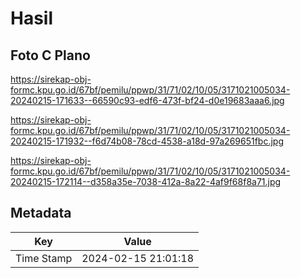 # Hasil

## Foto C Plano

https://sirekap-obj-formc.kpu.go.id/67bf/pemilu/ppwp/31/71/02/10/05/3171021005034-20240215-171633--66590c93-edf6-473f-bf24-d0e19683aaa6.jpg

https://sirekap-obj-formc.kpu.go.id/67bf/pemilu/ppwp/31/71/02/10/05/3171021005034-20240215-171932--f6d74b08-78cd-4538-a18d-97a269651fbc.jpg

https://sirekap-obj-formc.kpu.go.id/67bf/pemilu/ppwp/31/71/02/10/05/3171021005034-20240215-172114--d358a35e-7038-412a-8a22-4af9f68f8a71.jpg


## Metadata

| Key        | Value               |
| ---------- | ------------------- |
| Time Stamp | 2024-02-15 21:01:18 |




